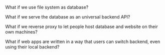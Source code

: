 What if we use file system as database?

What if we serve the database as an universal backend API?

What if we reverse proxy to let people host database and website on their own machines?

What if web apps are written in a way that users can switch backend, even using their local backend?
